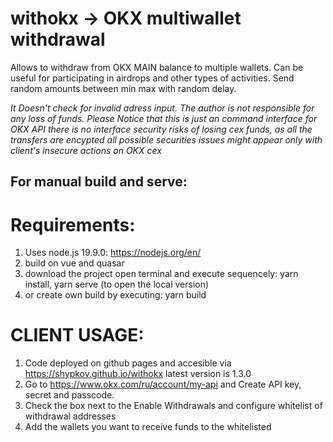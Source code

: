 # withokx -> OKX multiwallet withdrawal
Allows to withdraw from OKX MAIN balance to multiple wallets.
Can be useful for participating in airdrops and other types of activities.
Send random amounts between min max with random delay.

*It Doesn't check for invalid adress input. The author is not responsible for any loss of funds.*
*Please Notice that this is just an command interface for OKX API*
*there is no interface security risks of losing cex funds, as all the transfers are encypted*
*all possible securities issues might appear only with client's insecure actions on OKX cex*

## For manual build and serve:
# Requirements:
1. Uses node.js 19.9.0: https://nodejs.org/en/
2. build on vue and quasar
3. download the project open terminal and execute sequencely: yarn install, yarn serve (to open the local version)
4. or create own build by executing: yarn build
# CLIENT USAGE:
1. Code deployed on github pages and accesible via https://shypkov.github.io/withokx latest version is 1.3.0
2. Go to https://www.okx.com/ru/account/my-api and Create API key, secret and passcode.
3. Сheck the box next to the Enable Withdrawals and configure whitelist of withdrawal addresses
4. Add the wallets you want to receive funds to the whitelisted